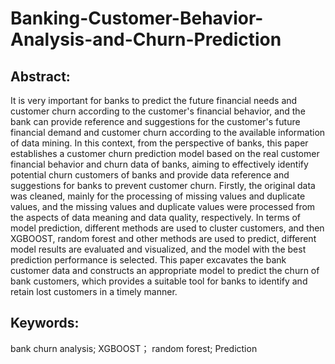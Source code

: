# Banking-Customer-Behavior-Analysis-and-Churn-Prediction
## Abstract: 
It is very important for banks to predict the future financial needs and customer churn according to the customer's financial behavior, and the bank can provide reference and suggestions for the customer's future financial demand and customer churn according to the available information of data mining. In this context, from the perspective of banks, this paper establishes a customer churn prediction model based on the real customer financial behavior and churn data of banks, aiming to effectively identify potential churn customers of banks and provide data reference and suggestions for banks to prevent customer churn. Firstly, the original data was cleaned, mainly for the processing of missing values and duplicate values, and the missing values and duplicate values were processed from the aspects of data meaning and data quality, respectively. In terms of model prediction, different methods are used to cluster customers, and then XGBOOST, random forest and other methods are used to predict, different model results are evaluated and visualized, and the model with the best prediction performance is selected. This paper excavates the bank customer data and constructs an appropriate model to predict the churn of bank customers, which provides a suitable tool for banks to identify and retain lost customers in a timely manner. 
## Keywords: 
bank churn analysis; XGBOOST； random forest; Prediction




